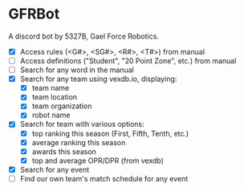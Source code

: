 # GFRBot
A discord bot  by 5327B, Gael Force Robotics. 

- [x] Access rules (<G#>, <SG#>, <R#>, <T#>) from manual
- [ ] Access definitions ("Student", "20 Point Zone", etc.) from manual
- [ ] Search for any word in the manual
- [x] Search for any team using vexdb.io, displaying:
  - [x] team name
  - [x] team location
  - [x] team organization
  - [x] robot name
- [x] Search for team with various options:
  - [x] top ranking this season (First, Fifth, Tenth, etc.)
  - [x] average ranking this season
  - [x] awards this season
  - [x] top and average OPR/DPR (from vexdb)
- [x] Search for any event
- [ ] Find our own team's match schedule for any event
